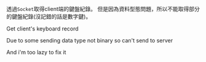 透過`Socket`取得client端的鍵盤紀錄。
但是因為資料型態問題，所以不能取得部分的鍵盤紀錄(沒記錯的話是數字鍵)。

Get client's keyboard record

Due to some sending data type not binary so can't send to server

And i'm too lazy to fix it 
